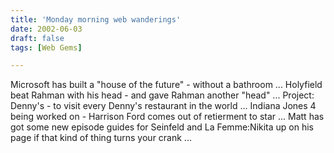 ```yaml
---
title: 'Monday morning web wanderings'
date: 2002-06-03
draft: false
tags: [Web Gems]

---
```


Microsoft has built a "house of the future" - without a bathroom ... Holyfield beat Rahman with his head - and gave Rahman another "head" ... Project: Denny's - to visit every Denny's restaurant in the world ... Indiana Jones 4 being worked on - Harrison Ford comes out of retierment to star ... Matt has got some new episode guides for Seinfeld and La Femme:Nikita up on his page if that kind of thing turns your crank ...